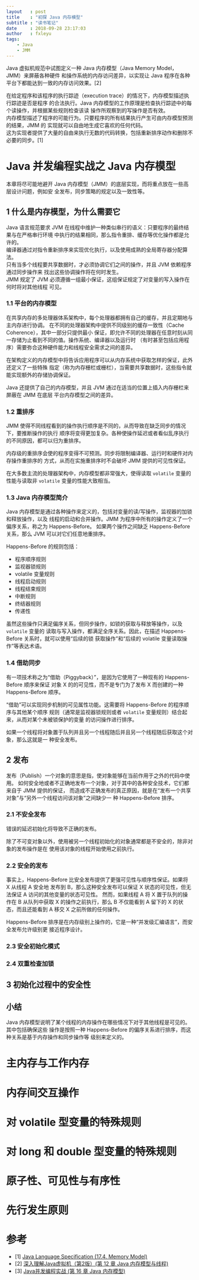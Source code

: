 ```yaml
---
layout   : post
title    : "初探 Java 内存模型"
subtitle : "读书笔记"
date     : 2018-09-28 23:17:03
author   : fxleyu
tags:
    - Java
    - JMM
---
```

Java 虚拟机规范中试图定义一种 Java 内存模型（Java Memory Model， JMM）来屏蔽各种硬件
和操作系统的内存访问差异，以实现让 Java 程序在各种平台下都能达到一致的内存访问效果。[2]

在给定程序和该程序的执行踪迹（execution trace）的情况下，内存模型描述执行踪迹是否是程序
的合法执行。Java 内存模型的工作原理是检查执行踪迹中的每个读操作，并根据某些规则检查该读
操作所观察到的写操作是否有效。   
内存模型描述了程序的可能行为。只要程序的所有结果执行产生可由内存模型预测的结果，JMM 的
实现就可以自由地生成它喜欢的任何代码。   
这为实现者提供了大量的自由来执行无数的代码转换，包括重新排序动作和删除不必要的同步。[1]

# Java 并发编程实战之 Java 内存模型
本章将尽可能地避开 Java 内存模型（JMM）的底层实现，而将重点放在一些高层设计问题，例如安
全发布，同步策略的规定以及一致性等。

## 1 什么是内存模型，为什么需要它
Java 语言规范要求 JVM 在线程中维护一种类似串行的语义：只要程序的最终结果与在严格串行环境
中执行的结果相同，那么指令重排、缓存等优化操作都是允许的。  
编译器通过对指令重新排序来实现优化执行，以及使用成熟的全局寄存器分配算法。   
只有当多个线程要共享数据时，才必须协调它们之间的操作，并且 JVM 依赖程序通过同步操作来
找出这些协调操作将在何时发生。    
JMM 规定了 JVM 必须遵循一组最小保证，这组保证规定了对变量的写入操作在何时将对其他线程
可见。

### 1.1 平台的内存模型
在共享内存的多处理器体系架构中，每个处理器都拥有自己的缓存，并且定期地与主内存进行协调。
在不同的处理器架构中提供不同级别的缓存一致性（Cache Coherence），其中一部分只提供最小
保证，即允许不同的处理器在任意时刻从同一存储为止看到不同的值。操作系统、编译器以及运行时
（有时甚至包括应用程序）需要弥合这种硬件能力和线程安全需求之间的差异。

在架构定义的内存模型中将告诉应用程序可以从内存系统中获取怎样的保证，此外还定义了一些特殊
指定（称为内存栅栏或栅栏），当需要共享数据时，这些指令就能实现额外的存储协调保证。

Java 还提供了自己的内存模型，并且 JVM 通过在适当的位置上插入内存栅栏来屏蔽在 JMM 在底层
平台内存模型之间的差异。

### 1.2 重排序
JMM 使得不同线程看到的操作执行顺序是不同的，从而导致在缺乏同步的情况下，要推断操作的执行
顺序将变得更加复杂。各种使操作延迟或者看似乱序执行的不同原因，都可以归为重排序。

内存级的重排序会使的程序变得不可预测。同步将限制编译器、运行时和硬件对内存操作重排序的
方式，从而在实施重排序时不会破坏 JMM 提供的可见性保证。

在大多数主流的处理器架构中，内存模型都非常强大，使得读取 `volatile` 变量的性能与读取非
`volatile` 变量的性能大致相当。

### 1.3 Java 内存模型简介
Java 内存模型是通过各种操作来定义的，包括对变量的读/写操作，监视器的加锁和释放操作，以及
线程的启动和合并操作。JMM 为程序中所有的操作定义了一个偏序关系，称之为 Happens-Before。
如果两个操作之间缺乏 Happens-Before 关系，那么 JVM 可以对它们任意地重排序。

Happens-Before 的规则包括：
- 程序顺序规则
- 监视器锁规则
- volatile 变量规则
- 线程启动规则
- 线程结束规则
- 中断规则
- 终结器规则
- 传递性

虽然这些操作只满足偏序关系，但同步操作，如锁的获取与释放等操作，以及 `volatile` 变量的
读取与写入操作，都满足全序关系。因此，在描述 Happens-Before 关系时，就可以使用“后续的锁
获取操作”和“后续的 volatile 变量读取操作”等表达术语。

### 1.4 借助同步
有一项技术称之为“借助（Piggyback）”，是因为它使用了一种现有的 Happens-Before 顺序来保证
对象 X 的的可见性，而不是专门为了发布 X 而创建的一种 Happens-Before 顺序。

“借助”可以实现同步机制的可见属性功能。这需要将 Happens-Before 的程序顺序与其他某个顺序
规则（通常是监视器锁规则或者 `volatile` 变量规则）结合起来，从而对某个未被锁保护的变量
的访问操作进行排序。

如果一个线程将对象置于队列并且另一个线程随后并且另一个线程随后获取这个对象，那么这就是一
种安全发布。

## 2 发布
发布（Publish）一个对象的意思是指，使对象能够在当前作用于之外的代码中使用。
如何安全地或者不正确地发布一个对象，对于其中的各种安全技术，它们都来自于 JMM 提供的保证，
而造成不正确发布的真正原因，就是在“发布一个共享对象”与“另外一个线程访问该对象”之间缺少一
种 Happens-Before 排序。

### 2.1 不安全发布
错误的延迟初始化将导致不正确的发布。

除了不可变对象以外，使用被另一个线程初始化的对象通常都是不安全的，除非对象的发布操作是在
使用该对象的线程开始使用之前执行。

### 2.2 安全的发布
事实上，Happens-Before 比安全发布提供了更强可见性与顺序性保证。如果将 X 从线程 A 安全地
发布到 B，那么这种安全发布可以保证 X 状态的可见性，但无法保证 A 访问的其他变量的状态可见性。
然而，如果线程 A 将 X 置于队列的操作在 B 从队列中获取 X 的操作之前执行，那么 B 不仅能看到
A 留下的 X 的状态，而且还能看到 A 移交 X 之前所做的任何操作。

Happens-Before 排序是在内存级别上操作的，它是一种“并发级汇编语言”，而安全发布允许级别更
接近程序设计。

### 2.3 安全初始化模式

### 2.4 双重检查加锁

## 3 初始化过程中的安全性

## 小结
Java 内存模型说明了某个线程的内存操作在哪些情况下对于其他线程是可见的。其中包括确保这些
操作是按照一种 Happens-Before 的偏序关系进行排序，而这种关系是基于内存操作和同步操作等
级别来定义的。

# 主内存与工作内存

# 内存间交互操作

# 对 volatile 型变量的特殊规则

# 对 long 和 double 型变量的特殊规则

# 原子性、可见性与有序性

# 先行发生原则

# 参考
- [1] [Java Language Specification (17.4. Memory Model)](https://docs.oracle.com/javase/specs/jls/se8/html/jls-17.html#jls-17.4)
- [2] [深入理解Java虚拟机（第2版）(第 12 章 Java 内存模型与线程)](https://book.douban.com/subject/24722612/)
- [3] [Java并发编程实战 (第 16 章 Java 内存模型)](https://book.douban.com/subject/10484692/)
